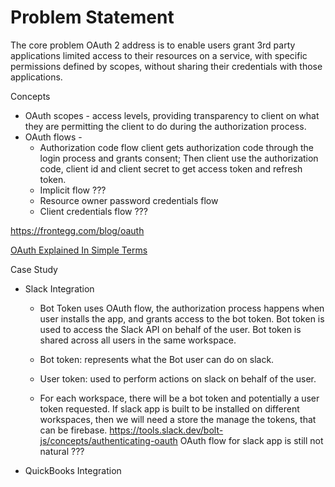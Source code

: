 # Problem Statement

The core problem OAuth 2 address is to enable users grant 3rd party applications limited access 
to their resources on a service, with specific permissions defined by scopes, without sharing 
their credentials with those applications.

Concepts
- OAuth scopes  - access levels, providing transparency to client on what they are permitting the client to do during the authorization process.
- OAuth flows - 
    - Authorization code flow 
    client gets authorization code through the login process and grants consent; Then client use the authorization code, client id and client secret to get access token and refresh token.
    - Implicit flow ???
    - Resource owner password credentials flow 
    - Client credentials flow ???


https://frontegg.com/blog/oauth

[OAuth Explained In Simple Terms](https://www.youtube.com/watch?v=ZV5yTm4pT8g)


Case Study 

- Slack Integration 
    - Bot Token uses OAuth flow, the authorization process happens when user installs the app, and grants access to the bot token. Bot token is used to access the Slack API on behalf of the user. Bot token is shared across all users in the same workspace.

    - Bot token: represents what the Bot user can do on slack.
    - User token: used to perform actions on slack on behalf of the user.

    - For each workspace, there will be a bot token and potentially a user token requested. If slack app is built to be installed on different workspaces, then we will need a store the manage the tokens, that can be firebase. 
    https://tools.slack.dev/bolt-js/concepts/authenticating-oauth
    OAuth flow for slack app is still not natural ???

- QuickBooks Integration


